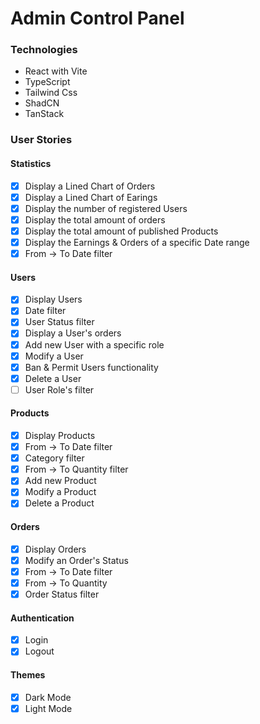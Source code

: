 # Admin Control Panel

### Technologies

- React with Vite
- TypeScript
- Tailwind Css
- ShadCN
- TanStack

### User Stories

#### Statistics

- [x] Display a Lined Chart of Orders
- [x] Display a Lined Chart of Earings
- [x] Display the number of registered Users
- [x] Display the total amount of orders
- [x] Display the total amount of published Products
- [x] Display the Earnings & Orders of a specific Date range
- [x] From -> To Date filter

#### Users

- [x] Display Users
- [x] Date filter
- [x] User Status filter
- [x] Display a User's orders
- [x] Add new User with a specific role
- [x] Modify a User
- [x] Ban & Permit Users functionality
- [x] Delete a User
- [ ] User Role's filter

#### Products

- [x] Display Products
- [x] From -> To Date filter
- [x] Category filter
- [x] From -> To Quantity filter
- [x] Add new Product
- [x] Modify a Product
- [x] Delete a Product

#### Orders

- [x] Display Orders
- [x] Modify an Order's Status
- [x] From -> To Date filter
- [x] From -> To Quantity
- [x] Order Status filter

#### Authentication

- [x] Login
- [x] Logout

#### Themes

- [x] Dark Mode
- [x] Light Mode
